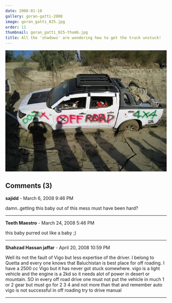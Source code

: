 ```yaml
---
date: 2008-01-18
gallery: goran-gatti-2008
image: goran_gatti_025.jpg
order: 11
thumbnail: goran_gatti_025-thumb.jpg
title: All the 'shadows' are wondering how to get the truck unstuck!
---
```


![All the 'shadows' are wondering how to get the truck unstuck!](./goran_gatti_025.jpg)

<div id="comments">

## Comments (3)

**sajidd** - March  6, 2008  9:46 PM

damn..getting this baby out of this mess must have been hard?

---

**Teeth Maestro** - March 24, 2008  5:46 PM

this baby purred out like a baby ;)

---

**Shahzad Hassan jaffar** - April 20, 2008 10:59 PM

Well its not the fault of Vigo but less expertise of the driver. I belong to Quetta and every one knows that Baluchistan is best place for off roading. I have a 2500 cc Vigo but it has never got stuck somewhere. vigo is a light vehicle and the engine is a 2kd so it needs alot of power in desert or mountain. SO in every off road drive one must not put the vehicle in much 1 or 2 gear but must go for 2 3 4 and not more than that and remember auto vigo is not successful in off roading try to drive manual

---

</div>
